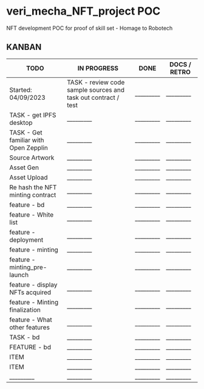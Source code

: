 # veri_mecha_NFT_project POC
NFT development POC for proof of skill set - Homage to Robotech

## KANBAN


| TODO | IN PROGRESS | DONE | DOCS / RETRO |
|-|-|-|-|
|Started: 04/09/2023|TASK - review code sample sources and task out contract / test|_________|_________|
|TASK - get IPFS desktop|_________|_________|_________|
|TASK - Get familiar with Open Zepplin|_________|_________|_________|
|Source Artwork|_________|_________|_________|
|Asset Gen|_________|_________|_________|
|Asset Upload|_________|_________|_________|
|Re hash the NFT minting contract|_________|_________|_________|
|feature - bd|_________|_________|_________|
|feature - White list|_________|_________|_________|
|feature - deployment|_________|_________|_________|
|feature - minting|_________|_________|_________|
|feature - minting_pre-launch|_________|_________|_________|
|feature - display NFTs acquired|_________|_________|_________|
|feature - Minting finalization|_________|_________|_________|
|feature - What other features|_________|_________|_________|
|TASK - bd|_________|_________|_________|
|FEATURE - bd|_________|_________|_________|
|ITEM|_________|_________|_________|
|ITEM|_________|_________|_________|
|_________|_________|_________|_________|